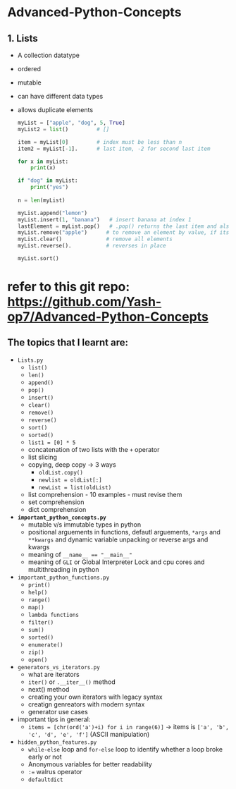 # Advanced-Python-Concepts

## 1. Lists

- A collection datatype
- ordered
- mutable
- can have different data types
- allows duplicate elements

    ```python
    myList = ["apple", "dog", 5, True]
    myList2 = list()         # []
    
    item = myList[0]         # index must be less than n
    item2 = myList[-1].      # last item, -2 for second last item
    
    for x in myList:
    	print(x)
    
    if "dog" in myList:
    	print("yes")
    	
    n = len(myList)
    
    myList.append("lemon")
    myList.insert(1, "banana")   # insert banana at index 1
    lastElement = myList.pop()   # .pop() returns the last item and also removes it
    myList.remove("apple")      # to remove an element by value, if its not present you will get a ValueError, so be careful
    myList.clear()              # remove all elements
    myList.reverse().           # reverses in place
    
    myList.sort()
    ```
    

# refer to this git repo: https://github.com/Yash-op7/Advanced-Python-Concepts

## The topics that I learnt are:

- `Lists.py`
    - `list()`
    - `len()`
    - `append()`
    - `pop()`
    - `insert()`
    - `clear()`
    - `remove()`
    - `reverse()`
    - `sort()`
    - `sorted()`
    - `list1 = [0] * 5`
    - concatenation of two lists with the `+` operator
    - list slicing
    - copying,  deep copy → 3 ways
        - `oldList.copy()`
        - `newlist = oldList[:]`
        - `newList = list(oldList)`
    - list comprehension - 10 examples - must revise them
    - set comprehension
    - dict comprehension
- **`important_python_concepts.py`**
    - mutable v/s immutable types in python
    - positional arguements in functions, defautl arguements, `*args` and `**kwargs` and dynamic variable unpacking or reverse args and kwargs
    - meaning of `__name__ == "__main__"`
    - meaning of `GLI` or Global Interpreter Lock and cpu cores and multithreading in python
- `important_python_functions.py`
    - `print()`
    - `help()`
    - `range()`
    - `map()`
    - `lambda functions`
    - `filter()`
    - `sum()`
    - `sorted()`
    - `enumerate()`
    - `zip()`
    - `open()`
- `generators_vs_iterators.py`
    - what are iterators
    - `iter()` or `.__iter__()`  method
    - next() method
    - creating your own iterators with legacy syntax
    - creatign genreators with modern syntax
    - generator use cases
- important tips in general:
    - `items = [chr(ord('a')+i) for i in range(6)]` → items is `['a', 'b', 'c', 'd', 'e', 'f']`  (ASCII manipulation)
- `hidden_python_features.py`
    - `while-else` loop and `for-else` loop to identify whether a loop broke early or not
    - Anonymous variables for better readability
    - `:=` walrus operator
    - `defaultdict`